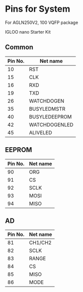 # Pins for System

For AGLN250V2, 100 VQFP package

IGLOO nano Starter Kit

## Common

| Pin No. | Net name   |
|---------|------------|
| 10      | RST        |
| 15      | CLK        |
| 16      | RXD        |
| 19      | TXD        |
| 26      | WATCHDOGEN |
| 35      | BUSYLEDMSTR |
| 40      | BUSYLEDEEPROM |
| 42      | WATCHDOGENLED |
| 45      | ALIVELED |

## EEPROM

| Pin No. | Net name   |
|---------|------------|
| 90      | ORG        |
| 91      | CS        |
| 92      | SCLK        |
| 93      | MOSI        |
| 94      | MISO        |

## AD

| Pin No. | Net name   |
|---------|------------|
| 81      | CH1/CH2    |
| 82      | SCLK        |
| 83      | RANGE        |
| 84      | CS        |
| 85      | MISO      |
| 86      | MODE       |
